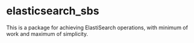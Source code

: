 # elasticsearch_sbs

This is a package for achieving ElastiSearch operations, with minimum of work
and maximum of simplicity.

